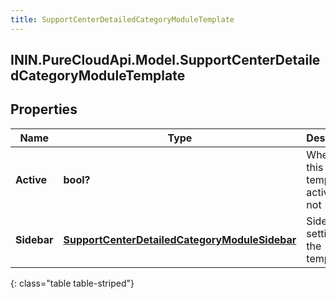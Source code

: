```yaml
---
title: SupportCenterDetailedCategoryModuleTemplate
---
```

## ININ.PureCloudApi.Model.SupportCenterDetailedCategoryModuleTemplate

## Properties

|Name | Type | Description | Notes|
|------------ | ------------- | ------------- | -------------|
| **Active** | **bool?** | Whether this template is active or not | [optional] |
| **Sidebar** | [**SupportCenterDetailedCategoryModuleSidebar**](SupportCenterDetailedCategoryModuleSidebar.html) | Sidebar settings for the template | [optional] |
{: class="table table-striped"}


